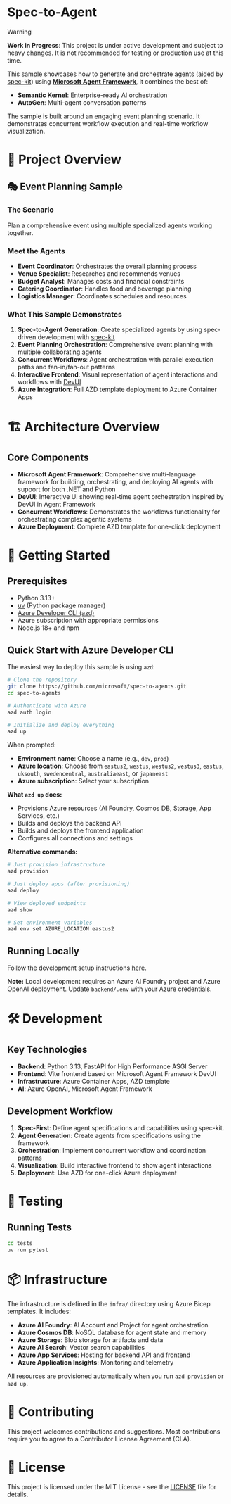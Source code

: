 # Spec-to-Agent

> [!WARNING]
> **Work in Progress**: This project is under active development and subject to heavy changes. It is not recommended for testing or production use at this time.

This sample showcases how to generate and orchestrate agents (aided by [spec-kit](https://github.com/github/spec-kit/tree/main)) using **[Microsoft Agent Framework](https://github.com/microsoft/agent-framework)**, it combines the best of:

- **Semantic Kernel**: Enterprise-ready AI orchestration
- **AutoGen**: Multi-agent conversation patterns

The sample is built around an engaging event planning scenario. It demonstrates concurrent workflow execution and real-time workflow visualization.

# 🎯 Project Overview

## 🎭 Event Planning Sample

### The Scenario
Plan a comprehensive event using multiple specialized agents working together.

### Meet the Agents
- **Event Coordinator**: Orchestrates the overall planning process
- **Venue Specialist**: Researches and recommends venues
- **Budget Analyst**: Manages costs and financial constraints
- **Catering Coordinator**: Handles food and beverage planning
- **Logistics Manager**: Coordinates schedules and resources

### What This Sample Demonstrates

1. **Spec-to-Agent Generation**: Create specialized agents by using spec-driven development with [spec-kit](https://github.com/github/spec-kit/tree/main)
2. **Event Planning Orchestration**: Comprehensive event planning with multiple collaborating agents
3. **Concurrent Workflows**: Agent orchestration with parallel execution paths and fan-in/fan-out patterns
4. **Interactive Frontend**: Visual representation of agent interactions and workflows with [DevUI](https://github.com/microsoft/agent-framework/tree/main/python/packages/devui)
5. **Azure Integration**: Full AZD template deployment to Azure Container Apps

# 🏗️ Architecture Overview

## Core Components
- **Microsoft Agent Framework**: Comprehensive multi-language framework for building, orchestrating, and deploying AI agents with support for both .NET and Python
- **DevUI**: Interactive UI showing real-time agent orchestration inspired by DevUI in Agent Framework
- **Concurrent Workflows**: Demonstrates the workflows functionality for orchestrating complex agentic systems
- **Azure Deployment**: Complete AZD template for one-click deployment

# 🚀 Getting Started

## Prerequisites
- Python 3.13+
- [uv](https://docs.astral.sh/uv/) (Python package manager)
- [Azure Developer CLI (azd)](https://learn.microsoft.com/azure/developer/azure-developer-cli/install-azd)
- Azure subscription with appropriate permissions
- Node.js 18+ and npm

## Quick Start with Azure Developer CLI

The easiest way to deploy this sample is using `azd`:

```bash
# Clone the repository
git clone https://github.com/microsoft/spec-to-agents.git
cd spec-to-agents

# Authenticate with Azure
azd auth login

# Initialize and deploy everything
azd up
```

When prompted:
- **Environment name**: Choose a name (e.g., `dev`, `prod`)
- **Azure location**: Choose from `eastus2`, `westus`, `westus2`, `westus3`, `eastus`, `uksouth`, `swedencentral`, `australiaeast`, or `japaneast`
- **Azure subscription**: Select your subscription

**What `azd up` does:**
- Provisions Azure resources (AI Foundry, Cosmos DB, Storage, App Services, etc.)
- Builds and deploys the backend API
- Builds and deploys the frontend application
- Configures all connections and settings

**Alternative commands:**
```bash
# Just provision infrastructure
azd provision

# Just deploy apps (after provisioning)
azd deploy

# View deployed endpoints
azd show

# Set environment variables
azd env set AZURE_LOCATION eastus2
```

## Running Locally

Follow the development setup instructions [here](./DEV_SETUP.md).

**Note:** Local development requires an Azure AI Foundry project and Azure OpenAI deployment. Update `backend/.env` with your Azure credentials.


# 🛠️ Development

## Key Technologies
- **Backend**: Python 3.13, FastAPI for High Performance ASGI Server
- **Frontend**: Vite frontend based on Microsoft Agent Framework DevUI
- **Infrastructure**: Azure Container Apps, AZD template
- **AI**: Azure OpenAI, Microsoft Agent Framework

## Development Workflow

1. **Spec-First**: Define agent specifications and capabilities using spec-kit.
2. **Agent Generation**: Create agents from specifications using the framework
3. **Orchestration**: Implement concurrent workflow and coordination patterns
4. **Visualization**: Build interactive frontend to show agent interactions
5. **Deployment**: Use AZD for one-click Azure deployment

# 🧪 Testing

## Running Tests

```bash
cd tests
uv run pytest
```

# 📦 Infrastructure

The infrastructure is defined in the `infra/` directory using Azure Bicep templates. It includes:

- **Azure AI Foundry**: AI Account and Project for agent orchestration
- **Azure Cosmos DB**: NoSQL database for agent state and memory
- **Azure Storage**: Blob storage for artifacts and data
- **Azure AI Search**: Vector search capabilities
- **Azure App Services**: Hosting for backend API and frontend
- **Azure Application Insights**: Monitoring and telemetry

All resources are provisioned automatically when you run `azd provision` or `azd up`.

# 🤝 Contributing

This project welcomes contributions and suggestions. Most contributions require you to agree to a Contributor License Agreement (CLA).

# 📄 License

This project is licensed under the MIT License - see the [LICENSE](LICENSE) file for details.

